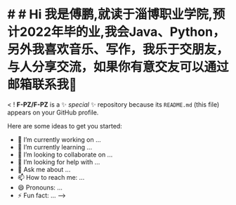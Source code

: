 # # # Hi 我是傅鹏,就读于淄博职业学院,预计2022年毕的业,我会Java、Python，另外我喜欢音乐、写作，我乐于交朋友，与人分享交流，如果你有意交友可以通过邮箱联系我👋

< !
**F-PZ/F-PZ** is a ✨ _special_ ✨ repository because its `README.md` (this file) appears on your GitHub profile.

Here are some ideas to get you started:

- 🔭 I’m currently working on ...
- 🌱 I’m currently learning ...
- 👯 I’m looking to collaborate on ...
- 🤔 I’m looking for help with ...
- 💬 Ask me about ...
- 📫 How to reach me: ...
- 😄 Pronouns: ...
- ⚡ Fun fact: ...
-->
